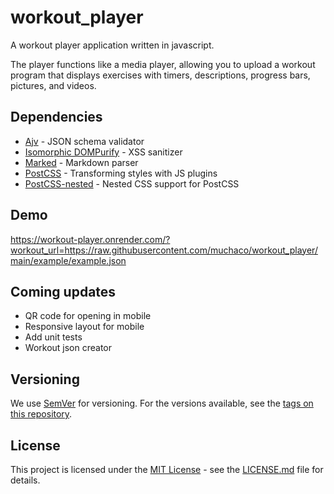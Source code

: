 # workout_player

A workout player application written in javascript.

The player functions like a media player, allowing you to upload a workout program that displays exercises with timers, descriptions, progress bars, pictures, and videos.

## Dependencies

-   [Ajv](https://github.com/ajv-validator/ajv) - JSON schema validator
-   [Isomorphic DOMPurify](https://github.com/kkomelin/isomorphic-dompurify) - XSS sanitizer
-   [Marked](https://github.com/markedjs/marked) - Markdown parser
-   [PostCSS](https://github.com/postcss/postcss) - Transforming styles with JS plugins
-   [PostCSS-nested](https://github.com/postcss/postcss-nested) - Nested CSS support for PostCSS

## Demo

https://workout-player.onrender.com/?workout_url=https://raw.githubusercontent.com/muchaco/workout_player/main/example/example.json

## Coming updates

-   QR code for opening in mobile
-   Responsive layout for mobile
-   Add unit tests
-   Workout json creator

## Versioning

We use [SemVer](http://semver.org/) for versioning. For the versions available, see the [tags on this repository](https://github.com/muchaco/workout_player/tags).

## License

This project is licensed under the [MIT License](https://opensource.org/licenses/MIT) - see the [LICENSE.md](https://github.com/muchaco/workout_player/blob/main/LICENSE.md) file for details.
